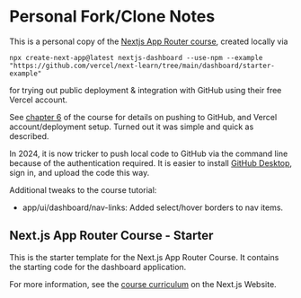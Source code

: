 # Personal Fork/Clone Notes
This is a personal copy of the [Nextjs App Router course](https://nextjs.org/learn/dashboard-app/getting-started), created locally via
```shell
npx create-next-app@latest nextjs-dashboard --use-npm --example "https://github.com/vercel/next-learn/tree/main/dashboard/starter-example"
```
for trying out public deployment & integration with GitHub using their free Vercel account.

See [chapter 6](https://nextjs.org/learn/dashboard-app/setting-up-your-database) of the course for details on pushing to GitHub, and Vercel account/deployment setup. Turned out it was simple and quick as described.

In 2024, it is now tricker to push local code to GitHub via the command line because of the authentication required.  It is easier to install [GitHub Desktop](https://desktop.github.com/), sign in, and upload the code this way.

Additional tweaks to the course tutorial:
- app/ui/dashboard/nav-links: Added select/hover borders to nav items.


##
## Next.js App Router Course - Starter

This is the starter template for the Next.js App Router Course. It contains the starting code for the dashboard application.

For more information, see the [course curriculum](https://nextjs.org/learn) on the Next.js Website.
